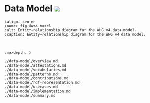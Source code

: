 # Data Model <img src="https://img.shields.io/badge/upcoming-v4.0--beta-blue">

```{mermaid} ../diagrams/v4_erd.mermaid
:align: center
:name: fig-data-model
:alt: Entity–relationship diagram for the WHG v4 data model.
:caption: Entity–relationship diagram for the WHG v4 data model.
```
<br>

```{toctree}
:maxdepth: 3

./data-model/overview.md
./data-model/attestations.md
./data-model/vocabularies.md
./data-model/patterns.md
./data-model/contributions.md
./data-model/rdf-representation.md
./data-model/usecases.md
./data-model/implementation.md
./data-model/summary.md
```